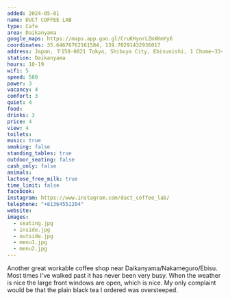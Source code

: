 ```yaml
---
added: 2024-05-01
name: DUCT COFFEE LAB
type: Cafe
area: Daikanyama
google_maps: https://maps.app.goo.gl/CruKHyorLZmXKmYy6
coordinates: 35.64676762161584, 139.70291432936017
address: Japan, 〒150-0021 Tokyo, Shibuya City, Ebisunishi, 1 Chome−33−18 コート代官山 1F
station: Daikanyama
hours: 10-19
wifi: 5
speed: 500
power: 3
vacancy: 4
comfort: 3
quiet: 4
food: 
drinks: 3
price: 4
view: 4
toilets: 
music: true
smoking: false
standing_tables: true
outdoor_seating: false
cash_only: false
animals: 
lactose_free_milk: true
time_limit: false
facebook: 
instagram: https://www.instagram.com/duct_coffee_lab/
telephone: "+81364551204"
website: 
images:
  - seating.jpg
  - inside.jpg
  - outside.jpg
  - menu1.jpg
  - menu2.jpg
---
```


Another great workable coffee shop near Daikanyama/Nakameguro/Ebisu. Most times I've walked past it has never been very busy. When the weather is nice the large front windows are open, which is nice. My only complaint would be that the plain black tea I ordered was oversteeped.